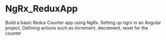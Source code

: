 # NgRx_ReduxApp
Build a basic Redux Counter app using NgRx. Setting up ngrx in an Angular project, Defining actions such as increment, decrement, reset for the counter
